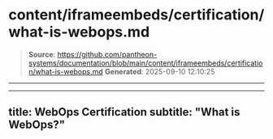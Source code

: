 # content/iframeembeds/certification/what-is-webops.md

> **Source**: https://github.com/pantheon-systems/documentation/blob/main/content/iframeembeds/certification/what-is-webops.md
> **Generated**: 2025-09-10 12:10:25

---

---
title: WebOps Certification
subtitle: "What is WebOps?"
---

<Partial file="certification-guide/what-is-webops.md" />

